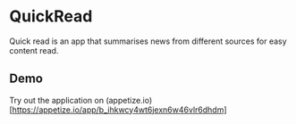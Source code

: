 # QuickRead
Quick read is an app that summarises news from different sources for easy content read.

## Demo
Try out the application on (appetize.io)[https://appetize.io/app/b_ihkwcy4wt6jexn6w46vlr6dhdm]
